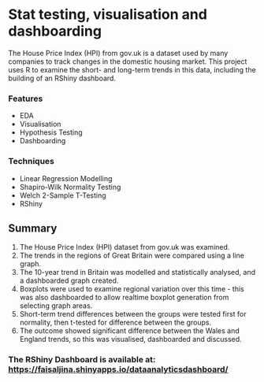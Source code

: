 # Stat testing, visualisation and dashboarding

The House Price Index (HPI) from gov.uk is a dataset used by many companies to track changes in the domestic housing market. This project uses R to examine the short- and long-term trends in this data, including the building of an RShiny dashboard.

### Features
- EDA
- Visualisation
- Hypothesis Testing
- Dashboarding

### Techniques
- Linear Regression Modelling
- Shapiro-Wilk Normality Testing
- Welch 2-Sample T-Testing
- RShiny

## Summary
1. The House Price Index (HPI) dataset from gov.uk was examined.
2. The trends in the regions of Great Britain were compared using a line graph.
3. The 10-year trend in Britain was modelled and statistically analysed, and a dashboarded graph created.
4. Boxplots were used to examine regional variation over this time - this was also dashboarded to allow realtime boxplot generation from selecting graph areas.
5. Short-term trend differences between the groups were tested first for normality, then t-tested for difference between the groups.
6. The outcome showed significant difference between the Wales and England trends, so this was visualised, dashboarded and discussed.

### The RShiny Dashboard is available at: https://faisaljina.shinyapps.io/dataanalyticsdashboard/
